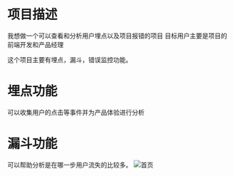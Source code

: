 # 项目描述
我想做一个可以查看和分析用户埋点以及项目报错的项目
目标用户主要是项目的前端开发和产品经理

这个项目主要有埋点，漏斗，错误监控功能。
# 埋点功能
可以收集用户的点击等事件并为产品体验进行分析
# 漏斗功能
可以帮助分析是在哪一步用户流失的比较多。
![首页](/public/screenshot/home.png)